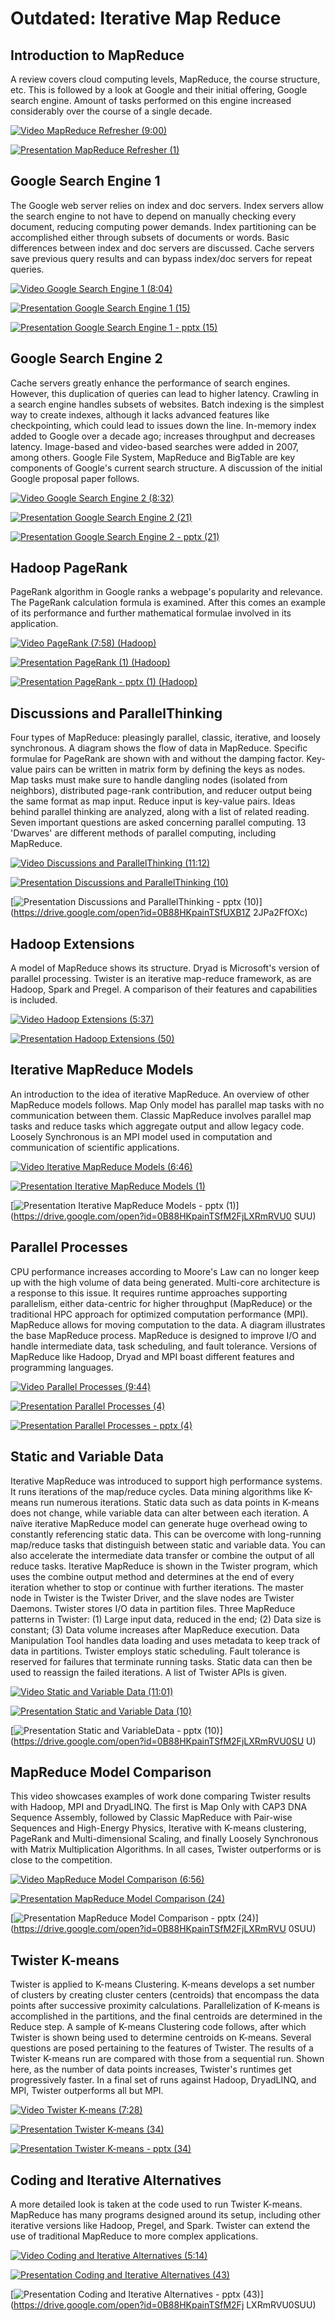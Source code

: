 Outdated: Iterative Map Reduce
==============================

Introduction to MapReduce
-------------------------

A review covers cloud computing levels, MapReduce, the course structure,
etc. This is followed by a look at Google and their initial offering,
Google search engine. Amount of tasks performed on this engine increased
considerably over the course of a single decade.

[![Video](images/video.png) MapReduce Refresher (9:00)](https://www.youtube.com/watch?v=0TRTdzgC_N0)

[![Presentation](images/presentation.png) MapReduce Refresher (1)](https://drive.google.com/open?id=10IDob_Ytec3pLNFjY-aOLjDaC6owXVYw)


Google Search Engine 1
----------------------

The Google web server relies on index and doc servers. Index servers
allow the search engine to not have to depend on manually checking every
document, reducing computing power demands. Index partitioning can be
accomplished either through subsets of documents or words. Basic
differences between index and doc servers are discussed. Cache servers
save previous query results and can bypass index/doc servers for repeat
queries.

[![Video](images/video.png) Google Search Engine 1 (8:04)](https://www.youtube.com/watch?v=S2oT7uMw5Yg)

[![Presentation](images/presentation.png) Google Search Engine 1 (15)](https://drive.google.com/open?id=0B88HKpainTSfYWZ0dDlrNThkVms)

[![Presentation](images/presentation.png) Google Search Engine 1 - pptx (15)](https://drive.google.com/open?id=0B88HKpainTSfcHg4cV8wRzQwU3M
)

Google Search Engine 2
----------------------

Cache servers greatly enhance the performance of search engines.
However, this duplication of queries can lead to higher latency.
Crawling in a search engine handles subsets of websites. Batch indexing
is the simplest way to create indexes, although it lacks advanced
features like checkpointing, which could lead to issues down the line.
In-memory index added to Google over a decade ago; increases throughput
and decreases latency. Image-based and video-based searches were added
in 2007, among others. Google File System, MapReduce and BigTable are
key components of Google's current search structure. A discussion of the
initial Google proposal paper follows.

[![Video](images/video.png) Google Search Engine 2 (8:32)](https://www.youtube.com/watch?v=pxos3Yt6y6I)

[![Presentation](images/presentation.png) Google Search Engine 2 (21)](https://drive.google.com/open?id=0B88HKpainTSfYWZ0dDlrNThkVms)

[![Presentation](images/presentation.png) Google Search Engine 2 - pptx (21)](https://drive.google.com/open?id=0B88HKpainTSfcHg4cV8wRzQwU3M
)

Hadoop PageRank
---------------

PageRank algorithm in Google ranks a webpage's popularity and relevance.
The PageRank calculation formula is examined. After this comes an
example of its performance and further mathematical formulae involved in
its application.

[![Video](images/video.png) PageRank (7:58) (Hadoop)](https://www.youtube.com/watch?v=GCp5OLLOrH0)

[![Presentation](images/presentation.png) PageRank (1) (Hadoop)](https://drive.google.com/open?id=0B88HKpainTSfWFpEZGxqSWRTYms)

[![Presentation](images/presentation.png) PageRank - pptx (1) (Hadoop)](https://drive.google.com/open?id=0B88HKpainTSfUXB1Z2JPa2FfOXc)


Discussions and ParallelThinking
--------------------------------

Four types of MapReduce: pleasingly parallel, classic, iterative, and
loosely synchronous. A diagram shows the flow of data in MapReduce.
Specific formulae for PageRank are shown with and without the damping
factor. Key-value pairs can be written in matrix form by defining the
keys as nodes. Map tasks must make sure to handle dangling nodes
(isolated from neighbors), distributed page-rank contribution, and
reducer output being the same format as map input. Reduce input is
key-value pairs. Ideas behind parallel thinking are analyzed, along with
a list of related reading. Seven important questions are asked
concerning parallel computing. 13 'Dwarves' are different methods of
parallel computing, including MapReduce.

[![Video](images/video.png) Discussions and ParallelThinking (11:12)](https://www.youtube.com/watch?v=ISJp7TUzo1s)

[![Presentation](images/presentation.png) Discussions and ParallelThinking (10)](https://drive.google.com/open?id=0B88HKpainTSfWFpEZGxqSWRTYms)

[![Presentation](images/presentation.png) Discussions and ParallelThinking - pptx (10)](https://drive.google.com/open?id=0B88HKpainTSfUXB1Z
2JPa2FfOXc)

Hadoop Extensions
-----------------

A model of MapReduce shows its structure. Dryad is Microsoft's version
of parallel processing. Twister is an iterative map-reduce framework, as
are Hadoop, Spark and Pregel. A comparison of their features and
capabilities is included.

[![Video](images/video.png) Hadoop Extensions (5:37)](https://www.youtube.com/watch?v=gS7TImRZZ1g)

[![Presentation](images/presentation.png) Hadoop Extensions (50)](https://drive.google.com/open?id=10IDob_Ytec3pLNFjY-aOLjDaC6owXVYw)


Iterative MapReduce Models
--------------------------

An introduction to the idea of iterative MapReduce. An overview of other
MapReduce models follows. Map Only model has parallel map tasks with no
communication between them. Classic MapReduce involves parallel map
tasks and reduce tasks which aggregate output and allow legacy code.
Loosely Synchronous is an MPI model used in computation and
communication of scientific applications.

[![Video](images/video.png) Iterative MapReduce Models (6:46)](https://www.youtube.com/watch?v=CXDdWmAWIvk)

[![Presentation](images/presentation.png) Iterative MapReduce Models (1)](https://drive.google.com/open?id=0B88HKpainTSfMFBaNHprbWJwQms)

[![Presentation](images/presentation.png) Iterative MapReduce Models - pptx (1)](https://drive.google.com/open?id=0B88HKpainTSfM2FjLXRmRVU0
SUU)

Parallel Processes
------------------

CPU performance increases according to Moore's Law can no longer keep up
with the high volume of data being generated. Multi-core architecture is
a response to this issue. It requires runtime approaches supporting
parallelism, either data-centric for higher throughput (MapReduce) or
the traditional HPC approach for optimized computation performance
(MPI). MapReduce allows for moving computation to the data. A diagram
illustrates the base MapReduce process. MapReduce is designed to improve
I/O and handle intermediate data, task scheduling, and fault tolerance.
Versions of MapReduce like Hadoop, Dryad and MPI boast different
features and programming languages.

[![Video](images/video.png) Parallel Processes (9:44)](https://www.youtube.com/watch?v=JAYvkIZ8TuE)

[![Presentation](images/presentation.png) Parallel Processes (4)](https://drive.google.com/open?id=0B88HKpainTSfMFBaNHprbWJwQms)

[![Presentation](images/presentation.png) Parallel Processes - pptx (4)](https://drive.google.com/open?id=0B88HKpainTSfM2FjLXRmRVU0SUU)


Static and Variable Data
------------------------

Iterative MapReduce was introduced to support high performance systems.
It runs iterations of the map/reduce cycles. Data mining algorithms like
K-means run numerous iterations. Static data such as data points in
K-means does not change, while variable data can alter between each
iteration. A naïve iterative MapReduce model can generate huge overhead
owing to constantly referencing static data. This can be overcome with
long-running map/reduce tasks that distinguish between static and
variable data. You can also accelerate the intermediate data transfer or
combine the output of all reduce tasks. Iterative MapReduce is shown in
the Twister program, which uses the combine output method and determines
at the end of every iteration whether to stop or continue with further
iterations. The master node in Twister is the Twister Driver, and the
slave nodes are Twister Daemons. Twister stores I/O data in partition
files. Three MapReduce patterns in Twister: (1) Large input data,
reduced in the end; (2) Data size is constant; (3) Data volume increases
after MapReduce execution. Data Manipulation Tool handles data loading
and uses metadata to keep track of data in partitions. Twister employs
static scheduling. Fault tolerance is reserved for failures that
terminate running tasks. Static data can then be used to reassign the
failed iterations. A list of Twister APIs is given.

[![Video](images/video.png) Static and Variable Data (11:01)](https://www.youtube.com/watch?v=UJHQ3VvWOTA)

[![Presentation](images/presentation.png) Static and Variable Data (10)](https://drive.google.com/open?id=0B88HKpainTSfMFBaNHprbWJwQms)

[![Presentation](images/presentation.png) Static and VariableData - pptx (10)](https://drive.google.com/open?id=0B88HKpainTSfM2FjLXRmRVU0SU
U)

MapReduce Model Comparison
--------------------------

This video showcases examples of work done comparing Twister results
with Hadoop, MPI and DryadLINQ. The first is Map Only with CAP3 DNA
Sequence Assembly, followed by Classic MapReduce with Pair-wise
Sequences and High-Energy Physics, Iterative with K-means clustering,
PageRank and Multi-dimensional Scaling, and finally Loosely Synchronous
with Matrix Multiplication Algorithms. In all cases, Twister outperforms
or is close to the competition.

[![Video](images/video.png) MapReduce Model Comparison (6:56)](https://www.youtube.com/watch?v=n7RVGrC-wcs)

[![Presentation](images/presentation.png) MapReduce Model Comparison (24)](https://drive.google.com/open?id=0B88HKpainTSfMFBaNHprbWJwQms)

[![Presentation](images/presentation.png) MapReduce Model Comparison - pptx (24)](https://drive.google.com/open?id=0B88HKpainTSfM2FjLXRmRVU
0SUU)

Twister K-means
---------------

Twister is applied to K-means Clustering. K-means develops a set number
of clusters by creating cluster centers (centroids) that encompass the
data points after successive proximity calculations. Parallelization of
K-means is accomplished in the partitions, and the final centroids are
determined in the Reduce step. A sample of K-means Clustering code
follows, after which Twister is shown being used to determine centroids
on K-means. Several questions are posed pertaining to the features of
Twister. The results of a Twister K-means run are compared with those
from a sequential run. Shown here, as the number of data points
increases, Twister's runtimes get progressively faster. In a final set
of runs against Hadoop, DryadLINQ, and MPI, Twister outperforms all but
MPI.

[![Video](images/video.png) Twister K-means (7:28)](https://www.youtube.com/watch?v=-G5jlzABo-Y)

[![Presentation](images/presentation.png) Twister K-means (34)](https://drive.google.com/open?id=0B88HKpainTSfMFBaNHprbWJwQms)

[![Presentation](images/presentation.png) Twister K-means - pptx (34)](https://drive.google.com/open?id=0B88HKpainTSfM2FjLXRmRVU0SUU)


Coding and Iterative Alternatives
---------------------------------

A more detailed look is taken at the code used to run Twister K-means.
MapReduce has many programs designed around its setup, including other
iterative versions like Hadoop, Pregel, and Spark. Twister can extend
the use of traditional MapReduce to more complex applications.

[![Video](images/video.png) Coding and Iterative Alternatives (5:14)](https://www.youtube.com/watch?v=QTCpiwnwjvo)

[![Presentation](images/presentation.png) Coding and Iterative Alternatives (43)](https://drive.google.com/open?id=0B88HKpainTSfMFBaNHprbWJwQms)

[![Presentation](images/presentation.png) Coding and Iterative Alternatives - pptx (43)](https://drive.google.com/open?id=0B88HKpainTSfM2Fj
LXRmRVU0SUU)
